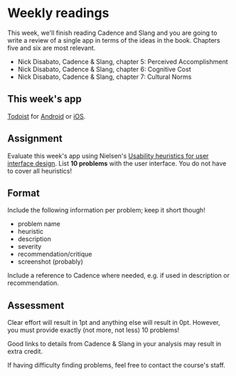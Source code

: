 # Weekly readings

This week, we'll finish reading Cadence and Slang and you are going to write a review of a single app in terms of the ideas in the book. Chapters five and six are most relevant.

- Nick Disabato, Cadence & Slang, chapter 5: Perceived Accomplishment
- Nick Disabato, Cadence & Slang, chapter 6: Cognitive Cost
- Nick Disabato, Cadence & Slang, chapter 7: Cultural Norms

## This week's app

[Todoist](https://todoist.com/) for [Android](https://play.google.com/store/apps/details?id=com.todoist&hl=nl) or [iOS](https://itunes.apple.com/us/app/todoist-todo-list-for-organizing-work-and-errands/id572688855?mt=8).

## Assignment

Evaluate this week's app using Nielsen's [Usability heuristics for user interface design](http://www.nngroup.com/articles/ten-usability-heuristics/
). List <strong>10 problems</strong> with the user interface. You do not have to cover all heuristics!

## Format

Include the following information per problem; keep it short though!

- problem name
- heuristic
- description
- severity
- recommendation/critique
- screenshot (probably)

Include a reference to Cadence where needed, e.g. if used in description or recommendation.

## Assessment

Clear effort will result in 1pt and anything else will result in 0pt. However, you must provide exactly (not more, not less) 10 problems!

Good links to details from Cadence & Slang in your analysis may result in extra credit.

If having difficulty finding problems, feel free to contact the course's staff.
